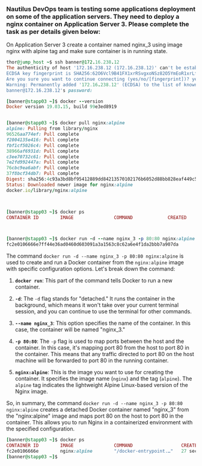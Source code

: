 ### Nautilus DevOps team is testing some applications deployment on some of the application servers. They need to deploy a nginx container on Application Server 3. Please complete the task as per details given below:


On Application Server 3 create a container named nginx_3 using image nginx with alpine tag and make sure container is in running state.

```ruby
thor@jump_host ~$ ssh banner@172.16.238.12
The authenticity of host '172.16.238.12 (172.16.238.12)' can't be established.
ECDSA key fingerprint is SHA256:62O6Vcl9B41FX1xrRSvgxoNSz82O5YmEoR1xrLflzG4.
Are you sure you want to continue connecting (yes/no/[fingerprint])? yes
Warning: Permanently added '172.16.238.12' (ECDSA) to the list of known hosts.
banner@172.16.238.12's password: 

[banner@stapp03 ~]$ docker --version
Docker version 19.03.15, build 99e3ed8919


[banner@stapp03 ~]$ docker pull nginx:alpine
alpine: Pulling from library/nginx
96526aa774ef: Pull complete 
f2004135e416: Pull complete 
fbf1cf5026c4: Pull complete 
38966af6931d: Pull complete 
c3ee70732c61: Pull complete 
7e2fd992447a: Pull complete 
76cbc9ea6abf: Pull complete 
37f8bcf34db7: Pull complete 
Digest: sha256:4c93a3bd8bf95412889dd84213570102176b6052d88bb828eaf449c56aca55ef
Status: Downloaded newer image for nginx:alpine
docker.io/library/nginx:alpine



[banner@stapp03 ~]$ docker ps
CONTAINER ID        IMAGE               COMMAND             CREATED             STATUS              PORTS               NAMES



[banner@stapp03 ~]$ docker run -d --name nginx_3 -p 80:80 nginx:alpine
fc2e0106666e7ff44e36ad0460d603091a3a1563c8c62a6e4f1da2bbb7a907da
```
The command `docker run -d --name nginx_3 -p 80:80 nginx:alpine` is used to create and run a Docker container from the `nginx:alpine` image with specific configuration options. Let's break down the command:

1. **`docker run`**: This part of the command tells Docker to run a new container.

2. **`-d`**: The `-d` flag stands for "detached." It runs the container in the background, which means it won't take over your current terminal session, and you can continue to use the terminal for other commands.

3. **`--name nginx_3`**: This option specifies the name of the container. In this case, the container will be named "nginx_3."

4. **`-p 80:80`**: The `-p` flag is used to map ports between the host and the container. In this case, it's mapping port 80 from the host to port 80 in the container. This means that any traffic directed to port 80 on the host machine will be forwarded to port 80 in the running container.

5. **`nginx:alpine`**: This is the image you want to use for creating the container. It specifies the image name (`nginx`) and the tag (`alpine`). The `alpine` tag indicates the lightweight Alpine Linux-based version of the Nginx image.

So, in summary, the command `docker run -d --name nginx_3 -p 80:80 nginx:alpine` creates a detached Docker container named "nginx_3" from the "nginx:alpine" image and maps port 80 on the host to port 80 in the container. This allows you to run Nginx in a containerized environment with the specified configuration.


```ruby
[banner@stapp03 ~]$ docker ps
CONTAINER ID        IMAGE               COMMAND                  CREATED             STATUS              PORTS                NAMES
fc2e0106666e        nginx:alpine        "/docker-entrypoint.…"   27 seconds ago      Up 26 seconds       0.0.0.0:80->80/tcp   nginx_3
[banner@stapp03 ~]$ 
```
